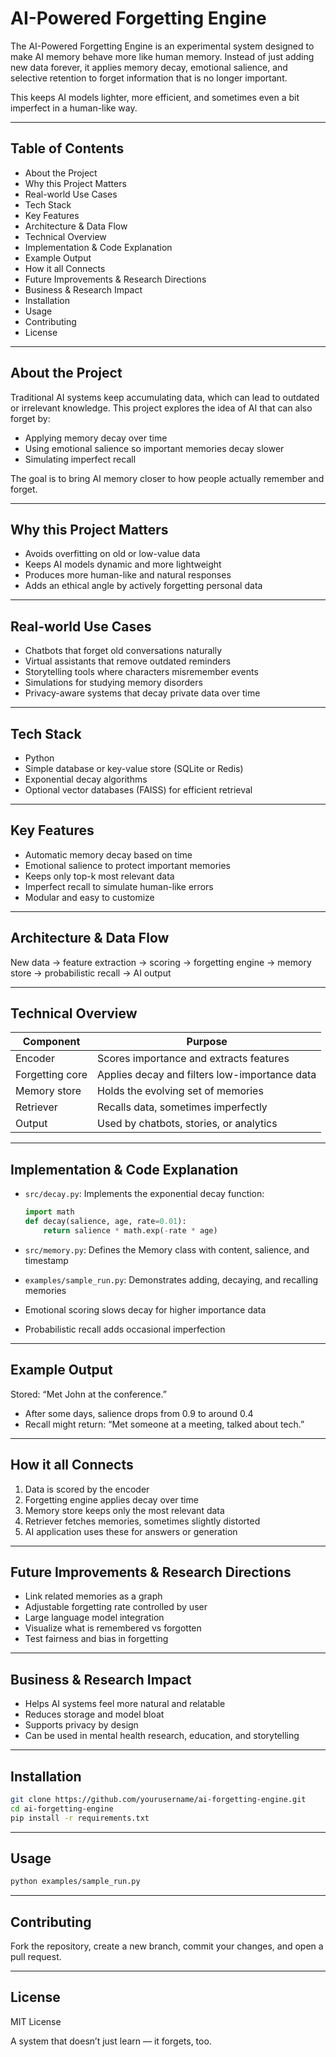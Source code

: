 # AI-Powered Forgetting Engine

The AI-Powered Forgetting Engine is an experimental system designed to make AI memory behave more like human memory.
Instead of just adding new data forever, it applies memory decay, emotional salience, and selective retention to forget information that is no longer important.

This keeps AI models lighter, more efficient, and sometimes even a bit imperfect in a human-like way.

---

## Table of Contents

* About the Project
* Why this Project Matters
* Real-world Use Cases
* Tech Stack
* Key Features
* Architecture & Data Flow
* Technical Overview
* Implementation & Code Explanation
* Example Output
* How it all Connects
* Future Improvements & Research Directions
* Business & Research Impact
* Installation
* Usage
* Contributing
* License

---

## About the Project

Traditional AI systems keep accumulating data, which can lead to outdated or irrelevant knowledge.
This project explores the idea of AI that can also forget by:

* Applying memory decay over time
* Using emotional salience so important memories decay slower
* Simulating imperfect recall

The goal is to bring AI memory closer to how people actually remember and forget.

---

## Why this Project Matters

* Avoids overfitting on old or low-value data
* Keeps AI models dynamic and more lightweight
* Produces more human-like and natural responses
* Adds an ethical angle by actively forgetting personal data

---

## Real-world Use Cases

* Chatbots that forget old conversations naturally
* Virtual assistants that remove outdated reminders
* Storytelling tools where characters misremember events
* Simulations for studying memory disorders
* Privacy-aware systems that decay private data over time

---

## Tech Stack

* Python
* Simple database or key-value store (SQLite or Redis)
* Exponential decay algorithms
* Optional vector databases (FAISS) for efficient retrieval

---

## Key Features

* Automatic memory decay based on time
* Emotional salience to protect important memories
* Keeps only top-k most relevant data
* Imperfect recall to simulate human-like errors
* Modular and easy to customize

---

## Architecture & Data Flow

New data → feature extraction → scoring → forgetting engine → memory store → probabilistic recall → AI output

---

## Technical Overview

| Component       | Purpose                                       |
| --------------- | --------------------------------------------- |
| Encoder         | Scores importance and extracts features       |
| Forgetting core | Applies decay and filters low-importance data |
| Memory store    | Holds the evolving set of memories            |
| Retriever       | Recalls data, sometimes imperfectly           |
| Output          | Used by chatbots, stories, or analytics       |

---

## Implementation & Code Explanation

* `src/decay.py`: Implements the exponential decay function:

  ```python
  import math
  def decay(salience, age, rate=0.01):
      return salience * math.exp(-rate * age)
  ```
* `src/memory.py`: Defines the Memory class with content, salience, and timestamp
* `examples/sample_run.py`: Demonstrates adding, decaying, and recalling memories
* Emotional scoring slows decay for higher importance data
* Probabilistic recall adds occasional imperfection

---

## Example Output

Stored: “Met John at the conference.”

* After some days, salience drops from 0.9 to around 0.4
* Recall might return: “Met someone at a meeting, talked about tech.”

---

## How it all Connects

1. Data is scored by the encoder
2. Forgetting engine applies decay over time
3. Memory store keeps only the most relevant data
4. Retriever fetches memories, sometimes slightly distorted
5. AI application uses these for answers or generation

---

## Future Improvements & Research Directions

* Link related memories as a graph
* Adjustable forgetting rate controlled by user
* Large language model integration
* Visualize what is remembered vs forgotten
* Test fairness and bias in forgetting

---

## Business & Research Impact

* Helps AI systems feel more natural and relatable
* Reduces storage and model bloat
* Supports privacy by design
* Can be used in mental health research, education, and storytelling

---

## Installation

```bash
git clone https://github.com/yourusername/ai-forgetting-engine.git
cd ai-forgetting-engine
pip install -r requirements.txt
```

---

## Usage

```bash
python examples/sample_run.py
```

---

## Contributing

Fork the repository, create a new branch, commit your changes, and open a pull request.

---

## License

MIT License

A system that doesn’t just learn — it forgets, too.
